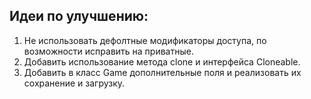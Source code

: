 ## Идеи по улучшению:

1. Не использовать дефолтные модификаторы доступа, по возможности исправить на приватные.
2. Добавить использование метода clone и интерфейса Cloneable.
3. Добавить в класс Game дополнительные поля и реализовать их сохранение и загрузку.


